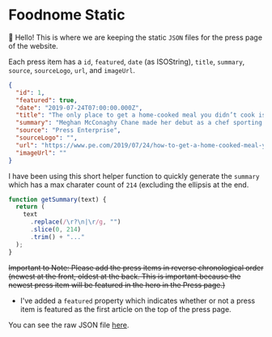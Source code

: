 # Foodnome Static

👋 Hello! This is where we are keeping the static `JSON` files for the press page of the website.

Each press item has a `id`, `featured`, `date` (as ISOString), `title`, `summary`, `source`, `sourceLogo`, `url`, and `imageUrl`.

```json
{
  "id": 1,
  "featured": true,
  "date": "2019-07-24T07:00:00.000Z",
  "title": "The only place to get a home-cooked meal you didn’t cook is in Riverside County",
  "summary": "Meghan McConaghy Chane made her debut as a chef sporting a Boston Celtics T-shirt rather than a chef’s coat, sautéing spinach in a cast iron skillet. But she’s the first of what could be a new kind of chef, one with...",
  "source": "Press Enterprise",
  "sourceLogo": "",
  "url": "https://www.pe.com/2019/07/24/how-to-get-a-home-cooked-meal-you-didnt-cook/?fbclid=IwAR0dS4FMGNfqA9oIPHC8f6pYuhpqPWUgixYNl0r4PmiuwlpPTIIxkNhnZ3E",
  "imageUrl": ""
}
```

I have been using this short helper function to quickly generate the `summary` which has a max charater count of `214` (excluding the ellipsis at the end.

```javascript
function getSummary(text) {
  return (
    text
      .replace(/\r?\n|\r/g, "")
      .slice(0, 214)
      .trim() + "..."
  );
}
```

~~Important to Note: Please add the press items in reverse chronological order (newest at the front, oldest at the back. This is important because the newest press item will be featured in the hero in the Press page.)~~

- I've added a `featured` property which indicates whether or not a press item is featured as the first article on the top of the press page.

You can see the raw JSON file [here](https://raw.githubusercontent.com/foodnome/foodnome-static/master/press.json).
